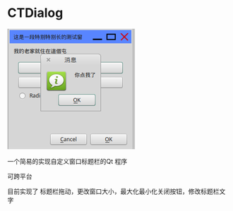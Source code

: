 CTDialog
========

![screenshot](./screenshot.png)

一个简易的实现自定义窗口标题栏的Qt 程序

可跨平台

目前实现了 标题栏拖动，更改窗口大小，最大化最小化关闭按钮，修改标题栏文字
